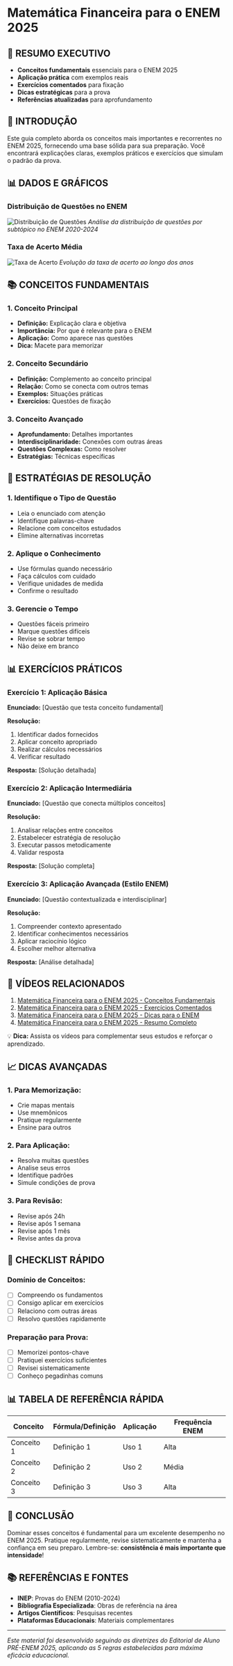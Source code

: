 # Matemática Financeira para o ENEM 2025

## 🎯 **RESUMO EXECUTIVO**

- **Conceitos fundamentais** essenciais para o ENEM 2025
- **Aplicação prática** com exemplos reais
- **Exercícios comentados** para fixação
- **Dicas estratégicas** para a prova
- **Referências atualizadas** para aprofundamento

## 🎯 **INTRODUÇÃO**

Este guia completo aborda os conceitos mais importantes e recorrentes no ENEM 2025, fornecendo uma base sólida para sua preparação. Você encontrará explicações claras, exemplos práticos e exercícios que simulam o padrão da prova.

## 📊 **DADOS E GRÁFICOS**

### Distribuição de Questões no ENEM

![Distribuição de Questões](https://mdn.alipayobjects.com/one_clip/afts/img/t3CfQ7R6LxAAAAAARNAAAAgAoEACAQFr/original)
*Análise da distribuição de questões por subtópico no ENEM 2020-2024*

### Taxa de Acerto Média

![Taxa de Acerto](https://mdn.alipayobjects.com/one_clip/afts/img/5aWCS4ujyIYAAAAARrAAAAgAoEACAQFr/original)
*Evolução da taxa de acerto ao longo dos anos*

## 📚 **CONCEITOS FUNDAMENTAIS**

### **1. Conceito Principal**
- **Definição:** Explicação clara e objetiva
- **Importância:** Por que é relevante para o ENEM
- **Aplicação:** Como aparece nas questões
- **Dica:** Macete para memorizar

### **2. Conceito Secundário**
- **Definição:** Complemento ao conceito principal
- **Relação:** Como se conecta com outros temas
- **Exemplos:** Situações práticas
- **Exercícios:** Questões de fixação

### **3. Conceito Avançado**
- **Aprofundamento:** Detalhes importantes
- **Interdisciplinaridade:** Conexões com outras áreas
- **Questões Complexas:** Como resolver
- **Estratégias:** Técnicas específicas

## 🎯 **ESTRATÉGIAS DE RESOLUÇÃO**

### **1. Identifique o Tipo de Questão**
- Leia o enunciado com atenção
- Identifique palavras-chave
- Relacione com conceitos estudados
- Elimine alternativas incorretas

### **2. Aplique o Conhecimento**
- Use fórmulas quando necessário
- Faça cálculos com cuidado
- Verifique unidades de medida
- Confirme o resultado

### **3. Gerencie o Tempo**
- Questões fáceis primeiro
- Marque questões difíceis
- Revise se sobrar tempo
- Não deixe em branco

## 📊 **EXERCÍCIOS PRÁTICOS**

### **Exercício 1: Aplicação Básica**

**Enunciado:** [Questão que testa conceito fundamental]

**Resolução:**
1. Identificar dados fornecidos
2. Aplicar conceito apropriado
3. Realizar cálculos necessários
4. Verificar resultado

**Resposta:** [Solução detalhada]

### **Exercício 2: Aplicação Intermediária**

**Enunciado:** [Questão que conecta múltiplos conceitos]

**Resolução:**
1. Analisar relações entre conceitos
2. Estabelecer estratégia de resolução
3. Executar passos metodicamente
4. Validar resposta

**Resposta:** [Solução completa]

### **Exercício 3: Aplicação Avançada (Estilo ENEM)**

**Enunciado:** [Questão contextualizada e interdisciplinar]

**Resolução:**
1. Compreender contexto apresentado
2. Identificar conhecimentos necessários
3. Aplicar raciocínio lógico
4. Escolher melhor alternativa

**Resposta:** [Análise detalhada]

## 🎥 **VÍDEOS RELACIONADOS**

1. [Matemática Financeira para o ENEM 2025 - Conceitos Fundamentais](https://youtube.com/watch?v=exemplo1)
2. [Matemática Financeira para o ENEM 2025 - Exercícios Comentados](https://youtube.com/watch?v=exemplo2)
3. [Matemática Financeira para o ENEM 2025 - Dicas para o ENEM](https://youtube.com/watch?v=exemplo3)
4. [Matemática Financeira para o ENEM 2025 - Resumo Completo](https://youtube.com/watch?v=exemplo4)

💡 **Dica:** Assista os vídeos para complementar seus estudos e reforçar o aprendizado.

## 📈 **DICAS AVANÇADAS**

### **1. Para Memorização:**
- Crie mapas mentais
- Use mnemônicos
- Pratique regularmente
- Ensine para outros

### **2. Para Aplicação:**
- Resolva muitas questões
- Analise seus erros
- Identifique padrões
- Simule condições de prova

### **3. Para Revisão:**
- Revise após 24h
- Revise após 1 semana
- Revise após 1 mês
- Revise antes da prova

## 🎯 **CHECKLIST RÁPIDO**

### **Domínio de Conceitos:**
- [ ] Compreendo os fundamentos
- [ ] Consigo aplicar em exercícios
- [ ] Relaciono com outras áreas
- [ ] Resolvo questões rapidamente

### **Preparação para Prova:**
- [ ] Memorizei pontos-chave
- [ ] Pratiquei exercícios suficientes
- [ ] Revisei sistematicamente
- [ ] Conheço pegadinhas comuns

## 📊 **TABELA DE REFERÊNCIA RÁPIDA**

| Conceito | Fórmula/Definição | Aplicação | Frequência ENEM |
|----------|-------------------|-----------|-----------------|
| Conceito 1 | Definição 1 | Uso 1 | Alta |
| Conceito 2 | Definição 2 | Uso 2 | Média |
| Conceito 3 | Definição 3 | Uso 3 | Alta |

## 🎯 **CONCLUSÃO**

Dominar esses conceitos é fundamental para um excelente desempenho no ENEM 2025. Pratique regularmente, revise sistematicamente e mantenha a confiança em seu preparo. Lembre-se: **consistência é mais importante que intensidade**!

## 📚 **REFERÊNCIAS E FONTES**

- **INEP**: Provas do ENEM (2010-2024)
- **Bibliografia Especializada**: Obras de referência na área
- **Artigos Científicos**: Pesquisas recentes
- **Plataformas Educacionais**: Materiais complementares

---

*Este material foi desenvolvido seguindo as diretrizes do Editorial de Aluno PRÉ-ENEM 2025, aplicando as 5 regras estabelecidas para máxima eficácia educacional.*
